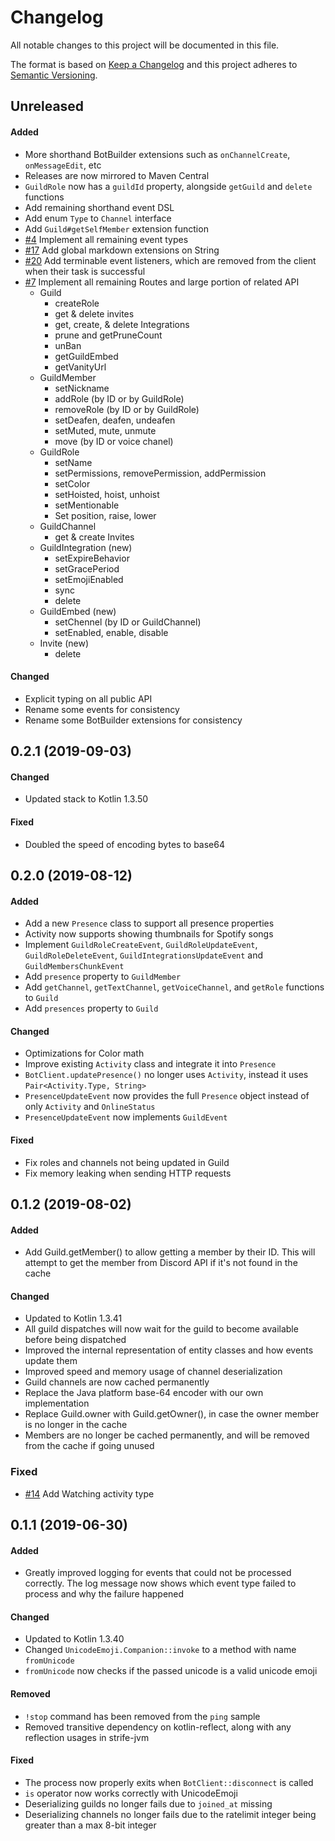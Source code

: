 # Changelog
All notable changes to this project will be documented in this file.

The format is based on [Keep a Changelog](http://keepachangelog.com/en/1.0.0/) and this project adheres to [Semantic Versioning](http://semver.org/spec/v2.0.0.html).

## Unreleased

#### Added 
- More shorthand BotBuilder extensions such as `onChannelCreate`, `onMessageEdit`, etc
- Releases are now mirrored to Maven Central
- `GuildRole` now has a `guildId` property, alongside `getGuild` and `delete` functions
- Add remaining shorthand event DSL
- Add enum `Type` to `Channel` interface
- Add `Guild#getSelfMember` extension function
- [#4](https://gitlab.com/serebit/strife/issues/4) Implement all remaining event types
- [#17](https://gitlab.com/serebit/strife/issues/17) Add global markdown extensions on String
- [#20](https://gitlab.com/serebit/strife/issues/20) Add terminable event listeners, which are removed from the client when their task is successful
- [#7](https://gitlab.com/serebit/strife/issues/7) Implement all remaining Routes and large portion of related API
    - Guild
        - createRole
        - get & delete invites
        - get, create, & delete Integrations
        - prune and getPruneCount
        - unBan
        - getGuildEmbed
        - getVanityUrl
    - GuildMember
        - setNickname
        - addRole (by ID or by GuildRole)
        - removeRole (by ID or by GuildRole) 
        - setDeafen, deafen, undeafen
        - setMuted, mute, unmute
        - move (by ID or voice chanel)
    - GuildRole
        - setName
        - setPermissions, removePermission, addPermission
        - setColor
        - setHoisted, hoist, unhoist
        - setMentionable
        - Set position, raise, lower
    - GuildChannel
        - get & create Invites
    - GuildIntegration (new)
        - setExpireBehavior
        - setGracePeriod
        - setEmojiEnabled
        - sync
        - delete
    - GuildEmbed (new)
        - setChennel (by ID or GuildChannel)
        - setEnabled, enable, disable
    - Invite (new)
        - delete
        
        

#### Changed 
- Explicit typing on all public API
- Rename some events for consistency
- Rename some BotBuilder extensions for consistency

## 0.2.1 (2019-09-03)

#### Changed 
- Updated stack to Kotlin 1.3.50

#### Fixed 
- Doubled the speed of encoding bytes to base64

## 0.2.0 (2019-08-12)

#### Added 
- Add a new `Presence` class to support all presence properties
- Activity now supports showing thumbnails for Spotify songs
- Implement `GuildRoleCreateEvent`, `GuildRoleUpdateEvent`, `GuildRoleDeleteEvent`, `GuildIntegrationsUpdateEvent` and `GuildMembersChunkEvent`
- Add `presence` property to `GuildMember`
- Add `getChannel`, `getTextChannel`, `getVoiceChannel`, and `getRole` functions to `Guild`
- Add `presences` property to `Guild`

#### Changed 
- Optimizations for Color math
- Improve existing `Activity` class and integrate it into `Presence`
- `BotClient.updatePresence()` no longer uses `Activity`, instead it uses `Pair<Activity.Type, String>`
- `PresenceUpdateEvent` now provides the full `Presence` object instead of only `Activity` and `OnlineStatus`
- `PresenceUpdateEvent` now implements `GuildEvent`

#### Fixed 
- Fix roles and channels not being updated in Guild
- Fix memory leaking when sending HTTP requests

## 0.1.2 (2019-08-02)

#### Added 
- Add Guild.getMember() to allow getting a member by their ID. This will attempt to get the member from Discord API if it's not found in the cache

#### Changed 
- Updated to Kotlin 1.3.41
- All guild dispatches will now wait for the guild to become available before being dispatched
- Improved the internal representation of entity classes and how events update them
- Improved speed and memory usage of channel deserialization
- Guild channels are now cached permanently
- Replace the Java platform base-64 encoder with our own implementation
- Replace Guild.owner with Guild.getOwner(), in case the owner member is no longer in the cache
- Members are no longer be cached permanently, and will be removed from the cache if going unused

### Fixed 
- [#14](https://gitlab.com/serebit/strife/issues/14) Add Watching activity type

## 0.1.1 (2019-06-30)

#### Added 
- Greatly improved logging for events that could not be processed correctly. The log message now shows which event type failed to process and why the failure happened

#### Changed 
- Updated to Kotlin 1.3.40
- Changed `UnicodeEmoji.Companion::invoke` to a method with name `fromUnicode`
- `fromUnicode` now checks if the passed unicode is a valid unicode emoji

#### Removed 
- `!stop` command has been removed from the `ping` sample
- Removed transitive dependency on kotlin-reflect, along with any reflection usages in strife-jvm

#### Fixed 
- The process now properly exits when `BotClient::disconnect` is called
- `is` operator now works correctly with UnicodeEmoji
- Deserializing guilds no longer fails due to `joined_at` missing
- Deserializing channels no longer fails due to the ratelimit integer being greater than a max 8-bit integer
